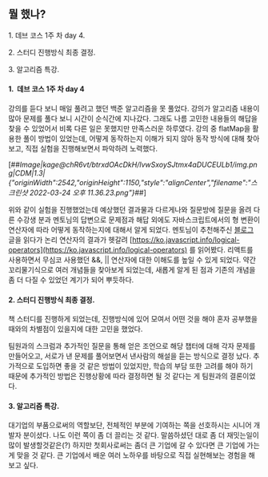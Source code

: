 ## 뭘 했나?

1\. 데브 코스 1주 차 day 4.

2\. 스터디 진행방식 최종 결정.

3\. 알고리즘 특강.

#### 1.  데브 코스 1주 차 day 4

강의를 듣다 보니 매일 풀려고 했던 백준 알고리즘을 못 풀었다. 강의가 알고리즘 내용이 많아 문제를 풀다 보니 시간이 순식간에 지나갔다. 그래도 나름 고민한 내용들의 해답을 찾을 수 있었어서 비록 다른 일은 못했지만 만족스러운 하루였다. 강의 중 flatMap을 활용한 풀이 방법이 있었는데, 어떻게 동작하는지 이해가 되지 않아 동작 방식에 대해 찾아보고, 직접 실험을 진행해보면서 파악하려 노력했다.

[##_Image|kage@chR6vt/btrxdOAcDkH/lvwSxoySJtmx4aDUCEULb1/img.png|CDM|1.3|{"originWidth":2542,"originHeight":1150,"style":"alignCenter","filename":"스크린샷 2022-03-24 오후 11.36.23.png"}_##]

위와 같이 실험을 진행했었는데 예상했던 결과물과 다르게나와 질문방에 질문을 올려 다른 수강생 분과 멘토님의 답변으로 문제점과 해답 외에도 자바스크립트에서의 형 변환이 연산자에 따라 어떻게 동작하는지에 대해서 알게 되었다. 멘토님이 추천해주신 [블로그](https://velog.io/@yejinh/Javascript-%ED%98%95%EB%B3%80%ED%99%98#%EB%B0%B0%EC%97%B4-%EB%82%B4-%EC%88%AB%EC%9E%90-%EC%88%AB%EC%9E%90-%EB%AC%B8%EC%9E%90%EC%97%B4%EC%9D%B4-%ED%95%98%EB%82%98%EB%A7%8C-%EC%9E%88%EB%8A%94-%EA%B2%BD%EC%9A%B0%EB%8A%94-%EC%97%B0%EC%82%B0-%EA%B0%80%EB%8A%A5) 글을 읽다가 논리 연산자의 결과가 헷갈려 [https://ko.javascript.info/logical-operators](https://ko.javascript.info/logical-operators) 를 읽어봤다. 리액트를 사용하면서 무심코 사용했던 &&, || 연산자에 대한 이해도를 높일 수 있게 되었다. 약간 꼬리물기식으로 여러 개념들을 찾아보게 되었는데, 새롭게 알게 된 점과 기존의 개념을 좀 더 다질 수 있었던 계기가 되어 뿌듯하다.

#### 2\. 스터디 진행방식 최종 결정.

책 스터디를 진행하게 되었는데, 진행방식에 있어 모여서 어떤 것을 해야 혼자 공부했을 때와의 차별점이 있을지에 대한 고민을 했었다.

팀원과의 스크럼과 추가적인 질문을 통해 얻은 조언으로 해당 챕터에 대해 각자 문제를 만들어오고, 서로가 낸 문제를 풀어보면서 낸사람의 해설을 듣는 방식으로 결정 났다. 추가적으로 도입하면 좋을 것 같은 방법이 있었지만, 학습의 부담 또한 고려를 해야 하기 때문에 추가적인 방법은 진행상황에 따라 결정하면 될 것 같다는 게 팀원과의 결론이었다.

#### 3\. 알고리즘 특강.

대기업의 부품으로써의 역할보단, 전체적인 부분에 기여하는 쪽을 선호하시는 시니어 개발자 분이셨다. 나도 이런 쪽이 좀 더 끌리는 것 같다. 말씀하셨던 대로 좀 더 재밋는일이 많이 발생할것같은(?) 하지만 첫회사로써는 좀더 큰 기업에 갈 수 있다면 큰 기업에 가는 게 맞을 것 같다. 큰 기업에서 배운 여러 노하우를 바탕으로 직접 실현해보는 경험을 해보고 싶다.
